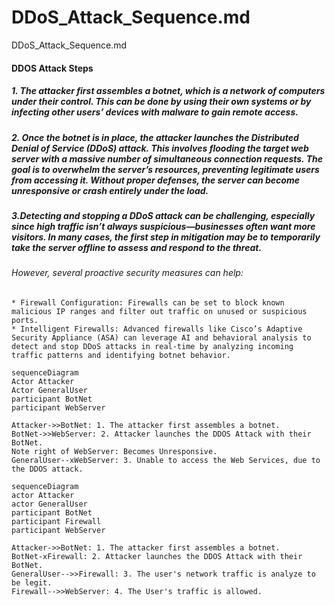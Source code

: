 # DDoS_Attack_Sequence.md
DDoS_Attack_Sequence.md

#### DDOS Attack Steps
#####	1. The attacker first assembles a botnet, which is a network of computers under their control. This can be done by using their own systems or by infecting other users’ devices with malware to gain remote access. 
#####	2. Once the botnet is in place, the attacker launches the Distributed Denial of Service (DDoS) attack. This involves flooding the target web server with a massive number of simultaneous connection requests. The goal is to overwhelm the server’s resources, preventing legitimate users from accessing it. Without proper defenses, the server can become unresponsive or crash entirely under the load.
#####	3.Detecting and stopping a DDoS attack can be challenging, especially since high traffic isn’t always suspicious—businesses often want more visitors. In many cases, the first step in mitigation may be to temporarily take the server offline to assess and respond to the threat.
######	However, several proactive security measures can help:
	* Firewall Configuration: Firewalls can be set to block known malicious IP ranges and filter out traffic on unused or suspicious ports.
	* Intelligent Firewalls: Advanced firewalls like Cisco’s Adaptive Security Appliance (ASA) can leverage AI and behavioral analysis to detect and stop DDoS attacks in real-time by analyzing incoming traffic patterns and identifying botnet behavior.



```mermaid
sequenceDiagram
Actor Attacker
Actor GeneralUser
participant BotNet
participant WebServer

Attacker->>BotNet: 1. The attacker first assembles a botnet.
BotNet->>WebServer: 2. Attacker launches the DDOS Attack with their BotNet.
Note right of WebServer: Becomes Unresponsive.
GeneralUser--xWebServer: 3. Unable to access the Web Services, due to the DDOS attack.
```

```mermaid
sequenceDiagram
actor Attacker
actor GeneralUser
participant BotNet
participant Firewall
participant WebServer

Attacker->>BotNet: 1. The attacker first assembles a botnet.
BotNet-xFirewall: 2. Attacker launches the DDOS Attack with their BotNet.
GeneralUser-->>Firewall: 3. The user's network traffic is analyze to be legit.
Firewall-->>WebServer: 4. The User's traffic is allowed. 
```
